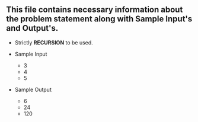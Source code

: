 ## This file contains necessary information about the problem statement along with Sample Input's and Output's.

* Strictly **RECURSION** to be used.

* Sample Input   
  * 3
  * 4
  * 5

* Sample Output    
  * 6
  * 24
  * 120
